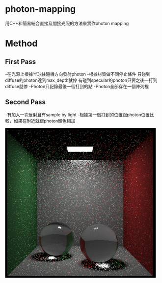 # photon-mapping
用C++和簡易結合直接及間接光照的方法來實作photon mapping
# Method
## First Pass
-在光源上根據半球往隨機方向發射photon
-根據材質做不同停止條件
  只碰到diffuse的photon達到max_depth就停
  有碰到specular的photon只要之後一打到diffuse就停
-Photon只記錄最後一個打到的點
-Photon全部存在一個陣列裡
## Second Pass
-有加入一次反射且有sample by light
-根據第一個打到的位置跟photon位置比較，如果在附近就跟photon顏色相加

![image](https://github.com/zz4634266/photon-mapping/blob/main/pm.png?raw=true)

